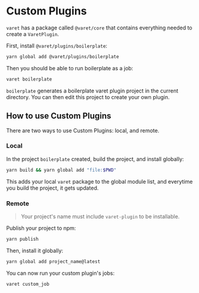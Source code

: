 # Custom Plugins

`varet` has a package called `@varet/core` that contains everything needed to create a `VaretPlugin`.

First, install `@varet/plugins/boilerplate`:

```bash
yarn global add @varet/plugins/boilerplate
```

Then you should be able to run boilerplate as a job:

```bash
varet boilerplate
```

`boilerplate` generates a boilerplate varet plugin project in the current directory. You can then edit this project to create your own plugin.

## How to use Custom Plugins

There are two ways to use Custom Plugins: local, and remote.

### Local

In the project `boilerplate` created, build the project, and install globally:

```bash
yarn build && yarn global add "file:$PWD"
```

This adds your local `varet` package to the global module list, and everytime you build the project, it gets updated.

### Remote

> Your project's name must include `varet-plugin` to be installable.

Publish your project to npm:

```bash
yarn publish
```

Then, install it globally:

```bash
yarn global add project_name@latest
```

You can now run your custom plugin's jobs:

```bash
varet custom_job
```
